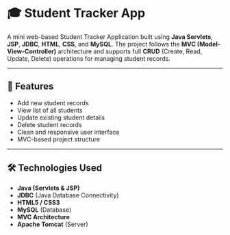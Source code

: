 # 🎓 Student Tracker App

A mini web-based Student Tracker Application built using **Java Servlets**, **JSP**, **JDBC**, **HTML**, **CSS**, and **MySQL**. The project follows the **MVC (Model-View-Controller)** architecture and supports full **CRUD** (Create, Read, Update, Delete) operations for managing student records.

---

## 📌 Features

- Add new student records
- View list of all students
- Update existing student details
- Delete student records
- Clean and responsive user interface
- MVC-based project structure

---

## 🛠️ Technologies Used

- **Java (Servlets & JSP)**
- **JDBC** (Java Database Connectivity)
- **HTML5 / CSS3**
- **MySQL** (Database)
- **MVC Architecture**
- **Apache Tomcat** (Server)
